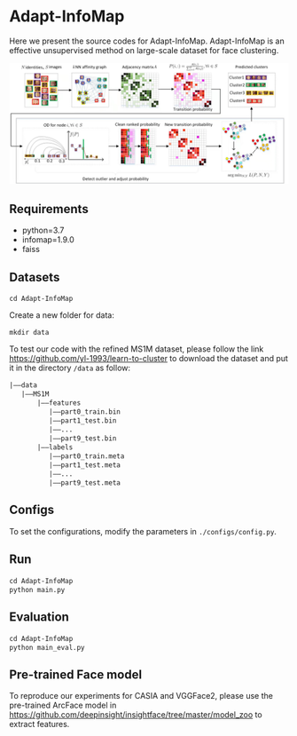 # Adapt-InfoMap
Here we present the source codes for Adapt-InfoMap. Adapt-InfoMap is an effective unsupervised method on large-scale dataset for face clustering. 

![Adapt-InfoMap-framework](Adapt-InfoMap-framework.png)

## Requirements 
 - python=3.7
 - infomap=1.9.0
 - faiss


## Datasets 
```
cd Adapt-InfoMap
```

Create a new folder for data:

```
mkdir data
```
To test our code with the refined MS1M dataset, please follow the link https://github.com/yl-1993/learn-to-cluster to download the dataset and put it in the directory ```/data``` as follow:

```
|——data
   |——MS1M
       |——features
          |——part0_train.bin
          |——part1_test.bin
          |——...
          |——part9_test.bin
       |——labels
          |——part0_train.meta
          |——part1_test.meta
          |——...
          |——part9_test.meta
```

## Configs
To set the configurations, modify the parameters in ```./configs/config.py```.

## Run 
```
cd Adapt-InfoMap
python main.py
```

## Evaluation 
```
cd Adapt-InfoMap
python main_eval.py
```

## Pre-trained Face model
To reproduce our experiments for CASIA and VGGFace2, please use the pre-trained ArcFace model in https://github.com/deepinsight/insightface/tree/master/model_zoo to extract features.
